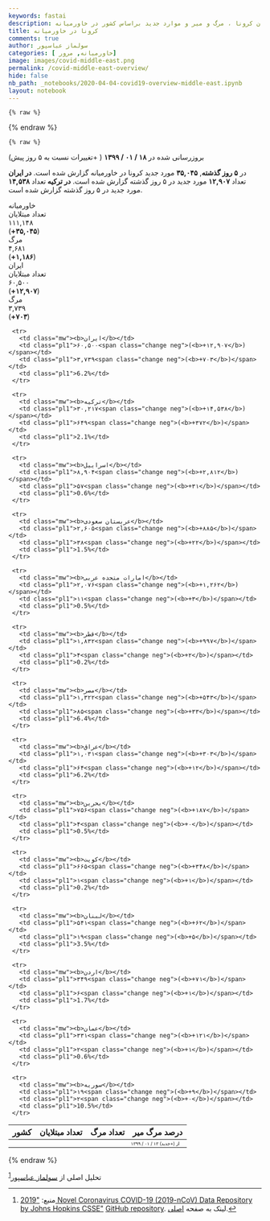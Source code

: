 ```yaml
---
keywords: fastai
description: مروری بر مبتلایان کرونا ، مرگ و میر و موارد جدید براساس کشور در خاورمیانه.
title: کرونا در خاورمیانه
comments: true
author: سولماز عباسپور
categories: [ خاورمیانه, مرور]
image: images/covid-middle-east.png
permalink: /covid-middle-east-overview/
hide: false
nb_path: _notebooks/2020-04-04-covid19-overview-middle-east.ipynb
layout: notebook
---
```


<!--
#################################################
### THIS FILE WAS AUTOGENERATED! DO NOT EDIT! ###
#################################################
# file to edit: _notebooks/2020-04-04-covid19-overview-middle-east.ipynb
-->

<div class="container" id="notebook-container">
        
    {% raw %}
    
<div class="cell border-box-sizing code_cell rendered">

</div>
    {% endraw %}

    {% raw %}
    
<div class="cell border-box-sizing code_cell rendered">

<div class="output_wrapper">
<div class="output">

<div class="output_area">


<div class="output_html rendered_html output_subarea output_execute_result">
<div>
























<div class="overview">
    <!-- <div class="text-center toplinksgithub">
  <a href="../covid-overview/">کل دنیا</a><a href="../covid-middle-east-overview/">خاورمیانه</a>
</div> -->
  <p class="text-right text-uppercase fs9">بروزرسانی شده در <b>۱۸ / ۰۱ / ۱۳۹۹</b> ( +تغییرات نسبت به ۵ روز پیش)</p>
    <p class="text-center narrative">
در <b>۵ روز گذشته</b>, <b class="color-neg">۳۵,۰۴۵</b> مورد جدید کرونا در خاورمیانه گزارش شده است.
  <b> در ایران </b> تعداد <b class="color-neg">۱۲,۹۰۷</b> مورد جدید در ۵ روز گذشته گزارش شده است.
  <b>در ترکیه </b> تعداد <b class="color-neg">۱۴,۵۳۸</b> مورد جدید در ۵ روز گذشته گزارش شده است.
</p>

  <div class="item">
    <div class="d-flex kpi-hed text-center">خاورمیانه</div>
    <div class="d-flex kpi-box">
      <span class="cases"><div class="kpi">
    <div class=" kname">تعداد مبتلایان</div>
    <div class="num">۱۱۱,۱۴۸</div>
    <div class="grow color-neg">(<b>+۳۵,۰۴۵</b>)</div>
  </div></span>
      <span class="cases"><div class="kpi">
    <div class=" kname">مرگ</div>
    <div class="num">۴,۶۸۱</div>
    <div class="grow color-neg">(<b>+۱,۱۸۶</b>)</div>
  </div></span>
    </div>
  </div>
  <div>
    <div class="d-flex kpi-hed text-center">ایران</div>
    <div class="d-flex kpi-box">
      <span class="cases"><div class="kpi">
    <div class=" kname">تعداد مبتلایان</div>
    <div class="num">۶۰,۵۰۰</div>
    <div class="grow color-neg">(<b>+۱۲,۹۰۷</b>)</div>
  </div></span>
      <span class="cases"><div class="kpi">
    <div class=" kname">مرگ</div>
    <div class="num">۳,۷۳۹</div>
    <div class="grow color-neg">(<b>+۷۰۳</b>)</div>
  </div></span>
    </div>
  </div>

  <table class="table" style="width:575px;">
   <thead>
     <tr>
       <th class="text-right" >کشور</th>
       <th class="text-left" > تعداد مبتلایان  </th>
       <th class="text-left" > تعداد مرگ </th>
       <th class="text-left" >درصد مرگ میر</th>
     </tr>
   </thead>
   <tbody>
     <tr style="font-size:9px;">
       <td></td>
       <td></td>
       <td></td>
       <td class="text-left change" style="font-size: 9px;">از (+جدبد) ۱۳ / ۰۱ / ۱۳۹۹</td>
     </tr>
   
     <tr>
       <td class="mw"><b>ایران</b></td>
       <td class="pl1">۶۰,۵۰۰<span class="change neg">(<b>+۱۲,۹۰۷</b>)</span></td>
       <td class="pl1">۳,۷۳۹<span class="change neg">(<b>+۷۰۳</b>)</span></td>
       <td class="pl1">6.2%</td>
     </tr>
   
     <tr>
       <td class="mw"><b>ترکیه</b></td>
       <td class="pl1">۳۰,۲۱۷<span class="change neg">(<b>+۱۴,۵۳۸</b>)</span></td>
       <td class="pl1">۶۴۹<span class="change neg">(<b>+۳۷۲</b>)</span></td>
       <td class="pl1">2.1%</td>
     </tr>
   
     <tr>
       <td class="mw"><b>اسراییل</b></td>
       <td class="pl1">۸,۹۰۴<span class="change neg">(<b>+۲,۸۱۲</b>)</span></td>
       <td class="pl1">۵۷<span class="change neg">(<b>+۳۱</b>)</span></td>
       <td class="pl1">0.6%</td>
     </tr>
   
     <tr>
       <td class="mw"><b>عربستان سعودی</b></td>
       <td class="pl1">۲,۶۰۵<span class="change neg">(<b>+۸۸۵</b>)</span></td>
       <td class="pl1">۳۸<span class="change neg">(<b>+۲۲</b>)</span></td>
       <td class="pl1">1.5%</td>
     </tr>
   
     <tr>
       <td class="mw"><b>امارات متحده عربی</b></td>
       <td class="pl1">۲,۰۷۶<span class="change neg">(<b>+۱,۲۶۲</b>)</span></td>
       <td class="pl1">۱۱<span class="change neg">(<b>+۳</b>)</span></td>
       <td class="pl1">0.5%</td>
     </tr>
   
     <tr>
       <td class="mw"><b>قطر</b></td>
       <td class="pl1">۱,۸۳۲<span class="change neg">(<b>+۹۹۷</b>)</span></td>
       <td class="pl1">۴<span class="change neg">(<b>+۲</b>)</span></td>
       <td class="pl1">0.2%</td>
     </tr>
   
     <tr>
       <td class="mw"><b>مصر</b></td>
       <td class="pl1">۱,۳۲۲<span class="change neg">(<b>+۵۴۳</b>)</span></td>
       <td class="pl1">۸۵<span class="change neg">(<b>+۳۳</b>)</span></td>
       <td class="pl1">6.4%</td>
     </tr>
   
     <tr>
       <td class="mw"><b>عراق</b></td>
       <td class="pl1">۱,۰۳۱<span class="change neg">(<b>+۳۰۳</b>)</span></td>
       <td class="pl1">۶۴<span class="change neg">(<b>+۱۲</b>)</span></td>
       <td class="pl1">6.2%</td>
     </tr>
   
     <tr>
       <td class="mw"><b>بحرین</b></td>
       <td class="pl1">۷۵۶<span class="change neg">(<b>+۱۸۷</b>)</span></td>
       <td class="pl1">۴<span class="change neg">(<b>+۰</b>)</span></td>
       <td class="pl1">0.5%</td>
     </tr>
   
     <tr>
       <td class="mw"><b>کویت</b></td>
       <td class="pl1">۶۶۵<span class="change neg">(<b>+۳۴۸</b>)</span></td>
       <td class="pl1">۱<span class="change neg">(<b>+۱</b>)</span></td>
       <td class="pl1">0.2%</td>
     </tr>
   
     <tr>
       <td class="mw"><b>لبنان</b></td>
       <td class="pl1">۵۴۱<span class="change neg">(<b>+۶۲</b>)</span></td>
       <td class="pl1">۱۹<span class="change neg">(<b>+۵</b>)</span></td>
       <td class="pl1">3.5%</td>
     </tr>
   
     <tr>
       <td class="mw"><b>اردن</b></td>
       <td class="pl1">۳۴۹<span class="change neg">(<b>+۷۱</b>)</span></td>
       <td class="pl1">۶<span class="change neg">(<b>+۱</b>)</span></td>
       <td class="pl1">1.7%</td>
     </tr>
   
     <tr>
       <td class="mw"><b>عمان</b></td>
       <td class="pl1">۳۳۱<span class="change neg">(<b>+۱۲۱</b>)</span></td>
       <td class="pl1">۲<span class="change neg">(<b>+۱</b>)</span></td>
       <td class="pl1">0.6%</td>
     </tr>
   
     <tr>
       <td class="mw"><b>سوریه</b></td>
       <td class="pl1">۱۹<span class="change neg">(<b>+۹</b>)</span></td>
       <td class="pl1">۲<span class="change neg">(<b>+۰</b>)</span></td>
       <td class="pl1">10.5%</td>
     </tr>
   
   </tbody>
 </table>

 </div></div>
</div>

</div>

</div>
</div>

</div>
    {% endraw %}

<div class="cell border-box-sizing text_cell rendered"><div class="inner_cell">
<div class="text_cell_render border-box-sizing rendered_html">
<p>تحلیل اصلی از <a href="http://www.solmazabbaspour.com/">سولماز عباسپور</a><sup class="footnote-ref" id="fnref-۱"><a href="#fn-۱">1</a></sup></p>
<div class="footnotes">
<hr>
<ol><li id="fn-۱"><p>منبع: <a href="https://systems.jhu.edu/research/public-health/ncov/">"2019 Novel Coronavirus COVID-19 (2019-nCoV) Data Repository by Johns Hopkins CSSE"</a> <a href="https://github.com/CSSEGISandData/COVID-19">GitHub repository</a>. لینک به صفحه <a href="https://github.com/pratapvardhan/notebooks/blob/master/covid19/covid19-compare-country-trajectories.ipynb">اصلی</a>.<a href="#fnref-۱" class="footnote">&#8617;</a></p></li>
</ol>
</div>

</div>
</div>
</div>
</div>
 

